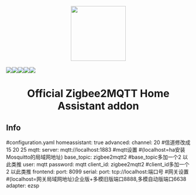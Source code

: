 <div align="center">
    <a href="https://github.com/zigbee2mqtt/hassio-zigbee2mqtt">
        <img width="150" height="150" src="zigbee2mqtt/logo.png">
    </a>
    <br>
    <br>
    <div style="display: flex;">
        <a href="https://github.com/zigbee2mqtt/hassio-zigbee2mqtt/actions?query=workflow%3ACI">
            <img src="https://github.com/zigbee2mqtt/hassio-zigbee2mqtt/workflows/CI/badge.svg">
        </a>
        <a href="https://github.com/zigbee2mqtt/hassio-zigbee2mqtt/releases">
            <img src="https://img.shields.io/github/release/zigbee2mqtt/hassio-zigbee2mqtt.svg">
        </a>
        <a href="https://github.com/zigbee2mqtt/hassio-zigbee2mqtt/stargazers">
            <img src="https://img.shields.io/github/stars/zigbee2mqtt/hassio-zigbee2mqtt.svg">
        </a>
        <a href="https://discord.gg/dadfWYE">
            <img src="https://img.shields.io/discord/556563650429583360.svg">
        </a>
        <a href="http://zigbee2mqtt.discourse.group/">
            <img src="https://img.shields.io/discourse/https/zigbee2mqtt.discourse.group/status.svg">
        </a>
    </div>
    <h1>Official Zigbee2MQTT Home Assistant addon</h1>
</div>

## Info
#configuration.yaml 
homeassistant: true
advanced:
  channel: 20 #信道修改成 15 20 25
mqtt:
  server: mqtt://localhost:1883 #mqtt设置  #(localhost=ha安装Mosquitto的局域网地址)
  base_topic: zigbee2mqtt2   #base_topic多加一个2 以此类推
  user: mqtt
  password: mqtt
  client_id: zigbee2mqtt2 #client_id多加一个2 以此类推
frontend:
  port: 8099
serial:
  port: tcp://localhost:端口号 #网关设置  #(localhost=网关局域网地址)企业版+多模旧版端口8888,多模自动版端口6638
  adapter: ezsp
